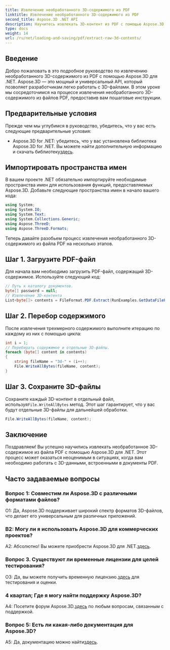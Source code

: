 ```yaml
---
title: Извлечение необработанного 3D-содержимого из PDF
linktitle: Извлечение необработанного 3D-содержимого из PDF
second_title: Aspose.3D .NET API
description: Научитесь извлекать 3D-контент из PDF с помощью Aspose.3D для .NET. Пошаговое руководство с примерами кода.
type: docs
weight: 14
url: /ru/net/loading-and-saving/pdf/extract-raw-3d-contents/
---
```

## Введение

Добро пожаловать в это подробное руководство по извлечению необработанного 3D-содержимого из PDF с помощью Aspose.3D для .NET. Aspose.3D — это мощный и универсальный API, который позволяет разработчикам легко работать с 3D-файлами. В этом уроке мы сосредоточимся на процессе извлечения необработанного 3D-содержимого из файлов PDF, предоставив вам пошаговые инструкции.

## Предварительные условия

Прежде чем мы углубимся в руководство, убедитесь, что у вас есть следующие предварительные условия:

-  Aspose.3D for .NET: убедитесь, что у вас установлена библиотека Aspose.3D for .NET. Вы можете найти дополнительную информацию и скачать библиотеку[здесь](https://releases.aspose.com/3d/net/).

## Импортировать пространства имен

В вашем проекте .NET обязательно импортируйте необходимые пространства имен для использования функций, предоставляемых Aspose.3D. Добавьте следующие пространства имен в начало вашего кода:

```csharp
using System;
using System.IO;
using System.Text;
using System.Collections.Generic;
using Aspose.ThreeD;
using Aspose.ThreeD.Formats;
```

Теперь давайте разобьем процесс извлечения необработанного 3D-содержимого из файла PDF на несколько этапов.

## Шаг 1. Загрузите PDF-файл

Для начала вам необходимо загрузить PDF-файл, содержащий 3D-содержимое. Используйте следующий код:

```csharp
// Путь к каталогу документов.
byte[] password = null;
// Извлечение 3D-контента
List<byte[]> contents = FileFormat.PDF.Extract(RunExamples.GetDataFilePath("House_Design.pdf"), password);
```

## Шаг 2. Перебор содержимого

После извлечения трехмерного содержимого выполните итерацию по каждому из них с помощью цикла:

```csharp
int i = 1;
// Перебирать содержимое и отдельные 3D-файлы.
foreach (byte[] content in contents)
{
    string fileName = "3d-" + (i++);
    File.WriteAllBytes(fileName, content);
}
```

## Шаг 3. Сохраните 3D-файлы

 Сохраните каждый 3D-контент в отдельный файл, используя`File.WriteAllBytes` метод. Этот шаг гарантирует, что у вас будут отдельные 3D-файлы для дальнейшей обработки.

```csharp
File.WriteAllBytes(fileName, content);
```

## Заключение

Поздравляем! Вы успешно научились извлекать необработанное 3D-содержимое из файла PDF с помощью Aspose.3D для .NET. Этот процесс может оказаться неоценимым в ситуациях, когда вам необходимо работать с 3D-данными, встроенными в документы PDF.

## Часто задаваемые вопросы

### Вопрос 1: Совместим ли Aspose.3D с различными форматами файлов?

О1: Да, Aspose.3D поддерживает широкий спектр форматов 3D-файлов, что делает его универсальным для различных приложений.

### В2: Могу ли я использовать Aspose.3D для коммерческих проектов?

 А2: Абсолютно! Вы можете приобрести Aspose.3D для .NET.[здесь](https://purchase.aspose.com/buy).

### Вопрос 3. Существуют ли временные лицензии для целей тестирования?

 О3: Да, вы можете получить временную лицензию.[здесь](https://purchase.aspose.com/temporary-license/) для тестирования и оценки.

### 4 квартал; Где я могу найти поддержку Aspose.3D?

 A4: Посетите форум Aspose.3D.[здесь](https://forum.aspose.com/c/3d/18) по любым вопросам, связанным с поддержкой.

### Вопрос 5: Есть ли какая-либо документация для Aspose.3D?

 A5: Да, документацию можно найти[здесь](https://reference.aspose.com/3d/net/).